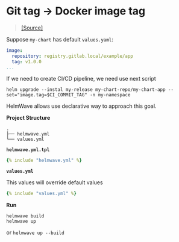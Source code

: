 # Git tag -> Docker image tag

> [ [Source] ](https://github.com/helmwave/docs/tree/0.21.x/docs/examples/pass-git-commit)


Suppose `my-chart` has default `values.yaml`:

```yaml
image:
  repository: registry.gitlab.local/example/app
  tag: v1.0.0
...
```

If we need to create CI/CD pipeline, we need use next script

```shell
helm upgrade --instal my-release my-chart-repo/my-chart-app --set="image.tag=$CI_COMMIT_TAG" -n my-namespace
```

HelmWave allows use declarative way to approach this goal.

**Project Structure**

```
.
├── helmwave.yml
└── values.yml

```

**`helmwave.yml.tpl`**

```yaml
{% include "helmwave.yml" %}
```

**`values.yml`**

This values will override default values 

```yaml
{% include "values.yml" %}
```

**Run**

```console
helmwave build
helmwave up
```

or `helmwave up --build`
